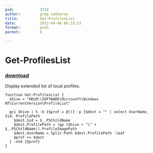 ```yaml
---
pid:            3318
author:         greg zakharov
title:          Get-ProfilesList
date:           2012-04-06 06:23:23
format:         posh
parent:         0

---
```


# Get-ProfilesList

### [download](Scripts\3318.ps1)

Display extended list of local profiles.

```posh
function Get-ProfilesList {
  $hive = "HKLM:\SOFTWARE\Microsoft\Windows NT\CurrentVersion\ProfileList"

  gci $hive | % -b {$prof = @()} -p {$dest = "" | select UserName, Sid, ProfilePath
    $dest.Sid = $_.PSChildName
    $dest.ProfilePath = (gp ($hive + "\" + $_.PSChildName)).ProfileImagePath
    $dest.UserName = Split-Path $dest.ProfilePath -leaf
    $prof += $dest
  } -end {$prof}
}
```
